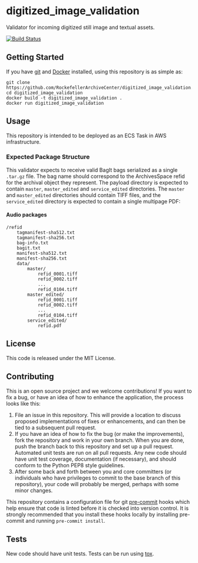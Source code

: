# digitized_image_validation
Validator for incoming digitized still image and textual assets.

[![Build Status](https://app.travis-ci.com/RockefellerArchiveCenter/digitized_image_validation.svg?branch=base)](https://app.travis-ci.com/RockefellerArchiveCenter/digitized_image_validation)

## Getting Started

If you have [git](https://git-scm.com/) and [Docker](https://www.docker.com/community-edition) installed, using this repository is as simple as:

```
git clone https://github.com/RockefellerArchiveCenter/digitized_image_validation.git
cd digitized_image_validation
docker build -t digitized_image_validation .
docker run digitized_image_validation
```

## Usage

This repository is intended to be deployed as an ECS Task in AWS infrastructure.

### Expected Package Structure

This validator expects to receive valid BagIt bags serialized as a single `.tar.gz` file. The bag name should correspond to the ArchivesSpace refid for the archival object they represent. The payload directory is expected to contain `master`, `master_edited` and `service_edited` directories. The `master` and `master_edited` directories should contain TIFF files, and the `service_edited` directory is expected to contain a single multipage PDF:

#### Audio packages
```
/refid
    tagmanifest-sha512.txt
    tagmanifest-sha256.txt
    bag-info.txt
    bagit.txt
    manifest-sha512.txt
    manifest-sha256.txt
    data/
        master/
            refid_0001.tiff
            refid_0002.tiff
            ...
            refid_0104.tiff
        master_edited/
            refid_0001.tiff
            refid_0002.tiff
            ...
            refid_0104.tiff
        service_edited/
            refid.pdf
```

## License

This code is released under the MIT License.

## Contributing

This is an open source project and we welcome contributions! If you want to fix a bug, or have an idea of how to enhance the application, the process looks like this:

1. File an issue in this repository. This will provide a location to discuss proposed implementations of fixes or enhancements, and can then be tied to a subsequent pull request.
2. If you have an idea of how to fix the bug (or make the improvements), fork the repository and work in your own branch. When you are done, push the branch back to this repository and set up a pull request. Automated unit tests are run on all pull requests. Any new code should have unit test coverage, documentation (if necessary), and should conform to the Python PEP8 style guidelines.
3. After some back and forth between you and core committers (or individuals who have privileges to commit to the base branch of this repository), your code will probably be merged, perhaps with some minor changes.

This repository contains a configuration file for git [pre-commit](https://pre-commit.com/) hooks which help ensure that code is linted before it is checked into version control. It is strongly recommended that you install these hooks locally by installing pre-commit and running `pre-commit install`.

## Tests

New code should have unit tests. Tests can be run using [tox](https://tox.readthedocs.io/).
